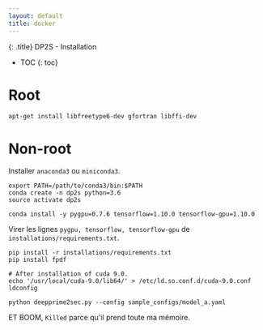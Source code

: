 ```yaml
---
layout: default
title: docker
---
```


{: .title}
DP2S - Installation

* TOC
{: toc}

# Root

    apt-get install libfreetype6-dev gfortran libffi-dev

# Non-root
Installer `anaconda3` ou `miniconda3`.

	export PATH=/path/to/conda3/bin:$PATH
    conda create -n dp2s python=3.6
    source activate dp2s

    conda install -y pygpu=0.7.6 tensorflow=1.10.0 tensorflow-gpu=1.10.0

Virer les lignes `pygpu, tensorflow, tensorflow-gpu` de `installations/requirements.txt`.

    pip install -r installations/requirements.txt
	pip install fpdf

	# After installation of cuda 9.0.
	echo '/usr/local/cuda-9.0/lib64/' > /etc/ld.so.conf.d/cuda-9.0.conf
	ldconfig

	python deepprime2sec.py --config sample_configs/model_a.yaml

ET BOOM, `Killed` parce qu'il prend toute ma mémoire.

